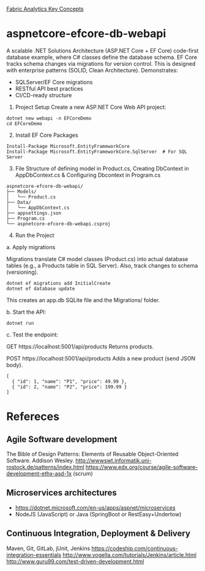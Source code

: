 
[Fabric Analytics Key Concepts](/MS%20Fabric%20Analytics%20Concepts%20Notes.pdf) 

# aspnetcore-efcore-db-webapi

A scalable .NET Solutions Architecture (ASP.NET Core + EF Core) code-first database example, where C# classes define the database schema. EF Core tracks schema changes via migrations for version control. This is designed with enterprise patterns (SOLID, Clean Architecture). Demonstrates:  
- SQLServer/EF Core migrations  
- RESTful API best practices  
- CI/CD-ready structure

1. Project Setup
Create a new ASP.NET Core Web API project:
```
dotnet new webapi -n EFCoreDemo
cd EFCoreDemo
```
2. Install EF Core Packages
```
Install-Package Microsoft.EntityFrameworkCore
Install-Package Microsoft.EntityFrameworkCore.SqlServer  # For SQL Server
```
3. File Structure of defining model in Product.cs, Creating DbContext in AppDbContext.cs & Configuring Dbcontext in Program.cs
```
aspnetcore-efcore-db-webapi/
├── Models/
│   └── Product.cs
├── Data/
│   └── AppDbContext.cs
├── appsettings.json
├── Program.cs
└── aspnetcore-efcore-db-webapi.csproj
```
4. Run the Project

a. Apply migrations

Migrations translate C# model classes (Product.cs) into actual database tables (e.g., a Products table in SQL Server). Also, track changes to schema (versioning). 
```
dotnet ef migrations add InitialCreate
dotnet ef database update
```
This creates an app.db SQLite file and the Migrations/ folder.

b. Start the API:
```
dotnet run
```
c. Test the endpoint:

GET https://localhost:5001/api/products
Returns products.

POST https://localhost:5001/api/products
Adds a new product (send JSON body).

```
[
  { "id": 1, "name": "P1", "price": 49.99 },
  { "id": 2, "name": "P2", "price": 199.99 }
]
```

# Refereces 

## Agile Software development 
The Bible of Design Patterns:  Elements of Reusable Object-Oriented Software. Addison Wesley.
http://wwwswt.informatik.uni-rostock.de/patterns/index.html
https://www.edx.org/course/agile-software-development-ethx-asd-1x (scrum)

## Microservices architectures
- https://dotnet.microsoft.com/en-us/apps/aspnet/microservices
- NodeJS (JavaScript) or Java (SpringBoot or RestEasy+Undertow)

## Continuous Integration, Deployment & Delivery
Maven, Git, GitLab, jUnit, Jenkins
https://codeship.com/continuous-integration-essentials
http://www.vogella.com/tutorials/Jenkins/article.html
http://www.guru99.com/test-driven-development.html
